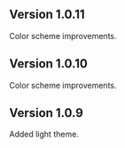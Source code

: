 ## Version 1.0.11

Color scheme improvements.

## Version 1.0.10

Color scheme improvements.

## Version 1.0.9

Added light theme.